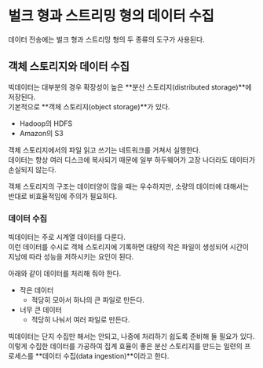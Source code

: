 # 벌크 형과 스트리밍 형의 데이터 수집
데이터 전송에는 벌크 형과 스트리밍 형의 두 종류의 도구가 사용된다.

## 객체 스토리지와 데이터 수집
빅데이터는 대부분의 경우 확장성이 높은 **분산 스토리지(distributed storage)**에 저장된다.  
기본적으로 **객체 스토리지(object storage)**가 있다.
- Hadoop의 HDFS
- Amazon의 S3  

객체 스토리지에서의 파일 읽고 쓰기는 네트워크를 거쳐서 실행한다.  
데이터는 항상 여러 디스크에 복사되기 때문에 일부 하두웨어가 고장 나더라도 데이터가 손실되지 않는다.  

객체 스토리지의 구조는 데이터양이 많을 때는 우수하지만, 소량의 데이터에 대해서는 반대로 비효율적임에 주의가 필요하다.  

### 데이터 수집  
빅데이터는 주로 시계열 데이터를 다룬다.  
이런 데이터를 수시로 객체 스토리지에 기록하면 대량의 작은 파일이 생성되어 시간이 지남에 따라 성능을 저하시키는 요인이 된다.  


아래와 같이 데이터를 처리해 줘야 한다.
- 작은 데이터
  - 적당히 모아서 하나의 큰 파일로 만든다.
- 너무 큰 데이터
  - 적당히 나눠서 여러 파일로 만든다.  

빅데이터는 단지 수집만 해서는 안되고, 나중에 처리하기 쉽도록 준비해 둘 필요가 있다. 이렇게 수집한 데이터를 가공하여 집계 효율이 좋은 분산 스토리지를 만드는 일련의 프로세스를 **데이터 수집(data ingestion)**이라고 한다.  

